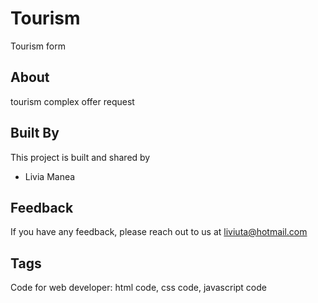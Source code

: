 # Tourism
Tourism form

## About 

tourism complex offer request

## Built By

This project is built and shared by

- Livia Manea


## Feedback

If you have any feedback, please reach out to us at liviuta@hotmail.com


## Tags

Code for web developer: html code, css code, javascript code 

